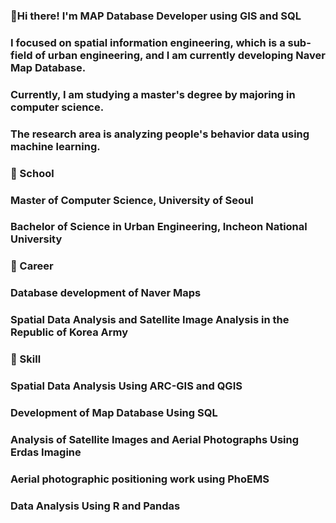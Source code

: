 ### 👋Hi there! I'm MAP Database Developer using GIS and SQL
### I focused on spatial information engineering, which is a sub-field of urban engineering, and I am currently developing Naver Map Database.
### Currently, I am studying a master's degree by majoring in computer science.
### The research area is analyzing people's behavior data using machine learning.

### 🌱 School
### Master of Computer Science, University of Seoul
### Bachelor of Science in Urban Engineering, Incheon National University

### 🌱 Career
### Database development of Naver Maps
### Spatial Data Analysis and Satellite Image Analysis in the Republic of Korea Army

### 🌱 Skill
### Spatial Data Analysis Using ARC-GIS and QGIS
### Development of Map Database Using SQL
### Analysis of Satellite Images and Aerial Photographs Using Erdas Imagine
### Aerial photographic positioning work using PhoEMS
### Data Analysis Using R and Pandas


<!--
**MAP-potato/MAP-potato** is a ✨ _special_ ✨ repository because its `README.md` (this file) appears on your GitHub profile.

Here are some ideas to get you started:

- 🔭 I’m currently working on ...
- 🌱 I’m currently learning ...
- 👯 I’m looking to collaborate on ...
- 🤔 I’m looking for help with ...
- 💬 Ask me about ...
- 📫 How to reach me: ...
- 😄 Pronouns: ...
- ⚡ Fun fact: ...
-->
